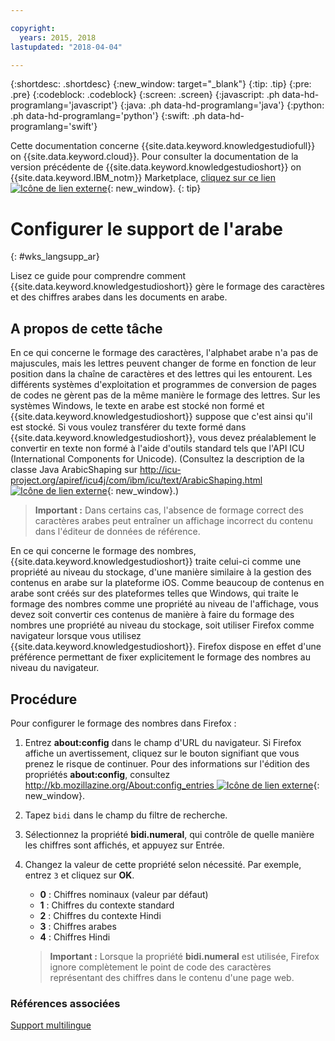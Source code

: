 ```yaml
---

copyright:
  years: 2015, 2018
lastupdated: "2018-04-04"

---
```


{:shortdesc: .shortdesc}
{:new_window: target="_blank"}
{:tip: .tip}
{:pre: .pre}
{:codeblock: .codeblock}
{:screen: .screen}
{:javascript: .ph data-hd-programlang='javascript'}
{:java: .ph data-hd-programlang='java'}
{:python: .ph data-hd-programlang='python'}
{:swift: .ph data-hd-programlang='swift'}

Cette documentation concerne
{{site.data.keyword.knowledgestudiofull}} on {{site.data.keyword.cloud}}.
Pour consulter la documentation de la version précédente de {{site.data.keyword.knowledgestudioshort}} on {{site.data.keyword.IBM_notm}} Marketplace,
[cliquez sur
ce lien ![Icône de lien externe](../../icons/launch-glyph.svg "Icône de lien externe")](https://console.bluemix.net/docs/services/knowledge-studio/language-support-arabic.html){: new_window}.
{: tip}

# Configurer le support de l'arabe
{: #wks_langsupp_ar}

Lisez ce guide pour comprendre comment {{site.data.keyword.knowledgestudioshort}} gère le formage des caractères et
des chiffres arabes dans les documents en arabe.


## A propos de cette tâche

En ce qui concerne le formage des caractères, l'alphabet arabe n'a pas de
majuscules, mais les lettres peuvent changer de forme en fonction de leur position dans
la chaîne de caractères et des lettres qui les entourent.
Les différents systèmes d'exploitation et programmes de conversion de pages de codes ne gèrent pas de la même
manière le formage des lettres.
Sur les systèmes Windows, le texte en arabe est stocké non formé et
{{site.data.keyword.knowledgestudioshort}} suppose que c'est ainsi qu'il est stocké.
Si vous voulez transférer du texte formé dans {{site.data.keyword.knowledgestudioshort}}, vous devez préalablement
le convertir en texte non formé à l'aide d'outils standard tels que l'API ICU (International Components for Unicode).
(Consultez la description de la classe Java ArabicShaping
sur [http://icu-project.org/apiref/icu4j/com/ibm/icu/text/ArabicShaping.html ![Icône de lien externe](../../icons/launch-glyph.svg "Icône de lien externe")](http://icu-project.org/apiref/icu4j/com/ibm/icu/text/ArabicShaping.html){: new_window}.)

> **Important :** Dans certains cas,
l'absence de formage correct des caractères arabes peut entraîner un affichage incorrect du contenu dans l'éditeur de données de référence.


En ce qui concerne le formage des nombres,
{{site.data.keyword.knowledgestudioshort}} traite celui-ci comme une propriété au niveau du stockage, d'une manière similaire
à la gestion des contenus en arabe sur la plateforme iOS.
Comme beaucoup de contenus en arabe sont créés sur des plateformes telles
que Windows, qui traite le formage des nombres comme une propriété au niveau de l'affichage,
vous devez soit convertir ces contenus de manière à faire du formage des nombres une propriété au niveau
du stockage, soit utiliser Firefox comme navigateur lorsque vous
utilisez {{site.data.keyword.knowledgestudioshort}}.
Firefox dispose en effet d'une préférence permettant de fixer explicitement le formage des nombres au niveau du navigateur. 

## Procédure

Pour configurer le formage des nombres dans Firefox :

1. Entrez **about:config** dans le champ d'URL du navigateur.
Si Firefox affiche un avertissement, cliquez sur le bouton signifiant que vous prenez le risque de
continuer.
Pour des informations sur l'édition des propriétés **about:config**,
consultez [http://kb.mozillazine.org/About:config_entries ![Icône de lien externe](../../icons/launch-glyph.svg "Icône de lien externe")](http://kb.mozillazine.org/About:config_entries){: new_window}.
1. Tapez `bidi` dans le champ du filtre de recherche.

1. Sélectionnez la propriété **bidi.numeral**, qui contrôle de quelle manière les chiffres sont affichés, et appuyez sur Entrée.

1. Changez la valeur de cette propriété selon nécessité.
Par exemple, entrez `3` et cliquez sur **OK**.

    - **0** : Chiffres nominaux (valeur par défaut)
    - **1** : Chiffres du contexte standard
    - **2** : Chiffres du contexte Hindi
    - **3** : Chiffres arabes
    - **4** : Chiffres Hindi

    > **Important :** Lorsque la propriété **bidi.numeral** est utilisée,
Firefox ignore complètement le point de code des caractères représentant des chiffres dans le contenu d'une page web.

### Références associées

[Support multilingue](/docs/services/watson-knowledge-studio/language-support.html)
